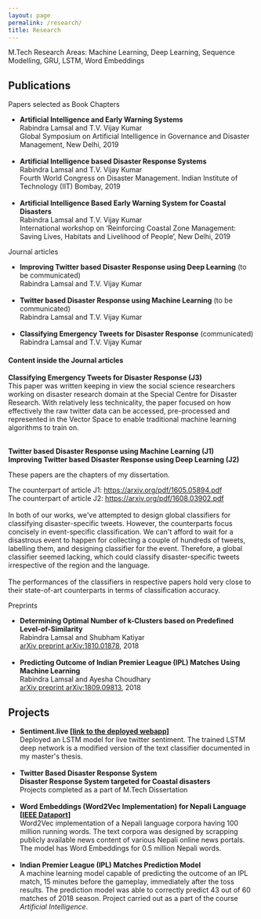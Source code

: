 ```yaml
---
layout: page
permalink: /research/
title: Research
---
```


M.Tech Research Areas: Machine Learning, Deep Learning, Sequence Modelling, GRU, LSTM, Word Embeddings

<h2>Publications</h2>
Papers selected as Book Chapters

<ul>
	<li>
		<b>Artificial Intelligence and Early Warning Systems</b><br>
		Rabindra Lamsal and T.V. Vijay Kumar<br>
		Global Symposium on Artificial Intelligence in Governance and Disaster Management, New Delhi, 2019<br>
	</li><br>
	
<li> <b>Artificial Intelligence based Disaster Response Systems</b><br>Rabindra Lamsal and T.V. Vijay Kumar<br> Fourth World Congress on Disaster Management. Indian Institute of Technology (IIT) Bombay, 2019<br> </li><br>

<li> <b>Artificial Intelligence Based Early Warning System for Coastal Disasters</b><br>Rabindra Lamsal and T.V. Vijay Kumar<br> International workshop on ‘Reinforcing Coastal Zone Management: Saving Lives, Habitats and Livelihood of People’, New Delhi, 2019<br> </li></ul>

Journal articles
<ul>
	<li>
		<b>Improving Twitter based Disaster Response using Deep Learning</b> (to be communicated)<br>
		Rabindra Lamsal and T.V. Vijay Kumar<br>
	</li><br>


<li>
<b>Twitter based Disaster Response using Machine Learning</b> (to be communicated)<br>Rabindra Lamsal and T.V. Vijay Kumar</li><br>
<li> <b> Classifying Emergency Tweets for Disaster Response</b> (communicated)<br>Rabindra Lamsal and T.V. Vijay Kumar</li></ul>


<div class="journal">
<h4>Content inside the Journal articles</h4>	
<b>Classifying Emergency Tweets for Disaster Response (J3)</b><br>
This paper was written keeping in view the social science researchers working on disaster research domain at the Special Centre for Disaster Research. With relatively less technicality, the paper focused on how effectively the raw twitter data can be accessed, pre-processed and represented in the Vector Space to enable traditional machine learning algorithms to train on. <br><br>
	
<b>Twitter based Disaster Response using Machine Learning (J1)</b><br>
<b>Improving Twitter based Disaster Response using Deep Learning (J2)</b><br>

These papers are the chapters of my dissertation.<br>

The counterpart of article J1: <a href="https://arxiv.org/abs/1605.05894">https://arxiv.org/pdf/1605.05894.pdf</a><br>
The counterpart of article J2: <a href="https://arxiv.org/pdf/1608.03902.pdf">https://arxiv.org/pdf/1608.03902.pdf</a><br>
<br>
In both of our works, we've attempted to design global classifiers for classifying disaster-specific tweets. However, the counterparts focus concisely in event-specific classification. We can't afford to wait for a disastrous event to happen for collecting a couple of hundreds of tweets, labelling them, and designing classifier for the event. Therefore, a global classifier seemed lacking, which could classify disaster-specific tweets irrespective of the region and the language.<br>
<br>
The performances of the classifiers in respective papers hold very close to their state-of-art counterparts in terms of classification accuracy.	
</div>


Preprints
<ul>
	<li>
		<b>Determining Optimal Number of k-Clusters based on Predefined Level-of-Similarity</b><br>
		Rabindra Lamsal and Shubham Katiyar<br>
		<a href="https://arxiv.org/abs/1810.01878">arXiv preprint arXiv:1810.01878</a>, 2018<br>
	</li><br>
	
<li> <b>Predicting Outcome of Indian Premier League (IPL) Matches Using Machine Learning</b><br>
Rabindra Lamsal and Ayesha Choudhary<br>
	<a href="https://arxiv.org/abs/1809.09813">arXiv preprint arXiv:1809.09813</a>, 2018<br> </li></ul>

<h2>Projects</h2>
<ul>
	
<li>
		<b>Sentiment.live [<a href="https://sentiment.live">link to the deployed webapp</a>]</b><br>
		Deployed an LSTM model for live twitter sentiment. The trained LSTM deep network is a modified version of the text classifier documented in my master's thesis.<br>
	</li><br>	

<li> <b>Twitter Based Disaster Response System</b><br>
<b>Disaster Response System targeted for Coastal disasters</b><br>
		Projects completed as a part of M.Tech Dissertation<br>
	</li><br>
	
<li> <b>Word Embeddings (Word2Vec Implementation) for Nepali Language [<a href="https://ieee-dataport.org/open-access/300-dimensional-word-embeddings-nepali-language">IEEE Dataport</a>]</b><br>
Word2Vec implementation of a Nepali language corpora having 100 million running words. The
text corpora was designed by scrapping publicly available news content of various Nepali online
news portals. The model has Word Embeddings for 0.5 million Nepali words.</li><br>



<li> <b>Indian Premier League (IPL) Matches Prediction Model</b><br>
A machine learning model capable of predicting the outcome of an IPL match, 15 minutes before
the gameplay, immediately after the toss results. The prediction model was able to correctly predict
43 out of 60 matches of 2018 season. Project carried out as a part of the course <em>Artificial Intelligence</em>.
</li></ul>
